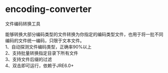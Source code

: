 encoding-converter
===============

文件编码转换工具

能够转换大部分编码类型的文件转换为你指定的编码类型文件，也用于将一批不同编码的文件统一编码，只限于文本文件。<br/>
1、自动探测文件编码类型，正确率90%以上<br/>
2、支持批量转换指定目录下所有文件<br/>
3、支持文件后缀的过滤<br/>
4、双击即可运行，依赖于JRE6.0+
